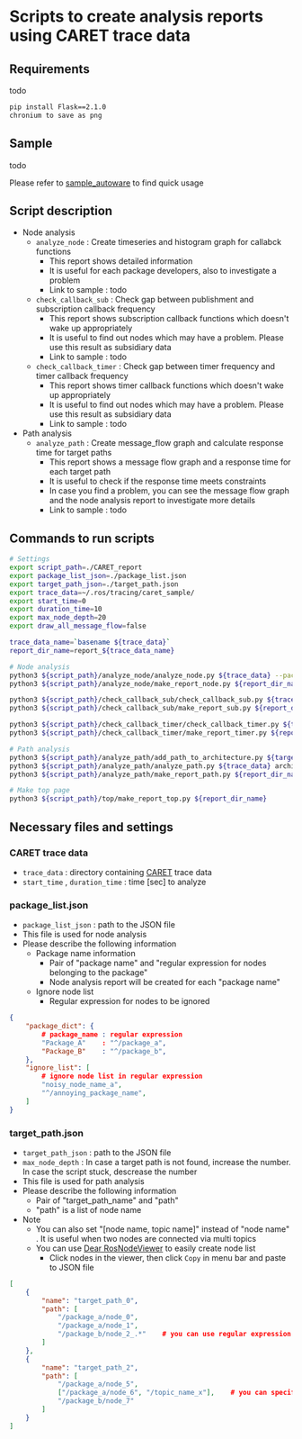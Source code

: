 # Scripts to create analysis reports using CARET trace data

## Requirements

todo

```sh
pip install Flask==2.1.0
chronium to save as png
```

## Sample

todo

Please refer to [sample_autoware](./sample_autoware) to find quick usage


## Script description

- Node analysis
    - `analyze_node` : Create timeseries and histogram graph for callabck functions
        - This report shows detailed information
        - It is useful for each package developers, also to investigate a problem
        - Link to sample : todo
    - `check_callback_sub` : Check gap between publishment and subscription callback frequency
        - This report shows subscription callback functions which doesn't wake up appropriately
        - It is useful to find out nodes which may have a problem. Please use this result as subsidiary data
        - Link to sample : todo
    - `check_callback_timer` : Check gap between timer frequency and timer callback frequency
        - This report shows timer callback functions which doesn't wake up appropriately
        - It is useful to find out nodes which may have a problem. Please use this result as subsidiary data
        - Link to sample : todo
- Path analysis
    - `analyze_path` : Create message_flow graph and calculate response time for target paths
        - This report shows a message flow graph and a response time for each target path
        - It is useful to check if the response time meets constraints
        - In case you find a problem, you can see the message flow graph and the node analysis report to investigate more details
        - Link to sample : todo

## Commands to run scripts

```sh
# Settings
export script_path=./CARET_report
export package_list_json=./package_list.json
export target_path_json=./target_path.json
export trace_data=~/.ros/tracing/caret_sample/
export start_time=0
export duration_time=10
export max_node_depth=20
export draw_all_message_flow=false

trace_data_name=`basename ${trace_data}`
report_dir_name=report_${trace_data_name}

# Node analysis
python3 ${script_path}/analyze_node/analyze_node.py ${trace_data} --package_list_json=${package_list_json} -s ${start_time} -d ${duration_time} -f -v
python3 ${script_path}/analyze_node/make_report_node.py ${report_dir_name}

python3 ${script_path}/check_callback_sub/check_callback_sub.py ${trace_data} --package_list_json=${package_list_json} -s ${start_time} -d ${duration_time} -f -v
python3 ${script_path}/check_callback_sub/make_report_sub.py ${report_dir_name}

python3 ${script_path}/check_callback_timer/check_callback_timer.py ${trace_data} --package_list_json=${package_list_json} -s ${start_time} -d ${duration_time} -f -v
python3 ${script_path}/check_callback_timer/make_report_timer.py ${report_dir_name}

# Path analysis
python3 ${script_path}/analyze_path/add_path_to_architecture.py ${target_path_json} --trace_data=${trace_data} --max_node_depth=${max_node_depth} -v
python3 ${script_path}/analyze_path/analyze_path.py ${trace_data} architecture_path.yaml -s ${start_time} -d ${duration_time} -f -v -m ${draw_all_message_flow}
python3 ${script_path}/analyze_path/make_report_path.py ${report_dir_name}

# Make top page
python3 ${script_path}/top/make_report_top.py ${report_dir_name}
```

## Necessary files and settings

### CARET trace data

- `trace_data` : directory containing [CARET](https://github.com/tier4/caret) trace data
- `start_time` , `duration_time` : time [sec] to analyze

### package_list.json

- `package_list_json` : path to the JSON file
- This file is used for node analysis
- Please describe the following information
    - Package name information
        - Pair of "package name" and "regular expression for nodes belonging to the package"
        - Node analysis report will be created for each "package name"
    - Ignore node list
        - Regular expression for nodes to be ignored

```json:package_list.json
{
    "package_dict": {
        # package_name : regular expression
        "Package_A"    : "^/package_a",
        "Package_B"    : "^/package_b",
    },
    "ignore_list": [
        # ignore node list in regular expression
        "noisy_node_name_a",
        "^/annoying_package_name",
    ]
}
```

### target_path.json

- `target_path_json` : path to the JSON file
- `max_node_depth` : In case a target path is not found, increase the number. In case the script stuck, descrease the number
- This file is used for path analysis
- Please describe the following information
    - Pair of "target_path_name" and "path"
    - "path" is a list of node name
- Note
    - You can also set "[node name, topic name]" instead of "node name" . It is useful when two nodes are connected via multi topics
    - You can use [Dear RosNodeViewer](https://github.com/takeshi-iwanari/dear_ros_node_viewer) to easily create node list
        - Click nodes in the viewer, then click `Copy` in menu bar and paste to JSON file

```json:target_path.json
[
    {
        "name": "target_path_0",
        "path": [
            "/package_a/node_0",
            "/package_a/node_1",
            "/package_b/node_2_.*"    # you can use regular expression
        ]
    },
    {
        "name": "target_path_2",
        "path": [
            "/package_a/node_5",
            ["/package_a/node_6", "/topic_name_x"],    # you can specify pair of node name and topic name
            "/package_b/node_7"
        ]
    }
]
